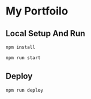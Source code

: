 # My Portfoilo

## Local Setup And Run

```
npm install

npm run start
```

## Deploy

```
npm run deploy
```
